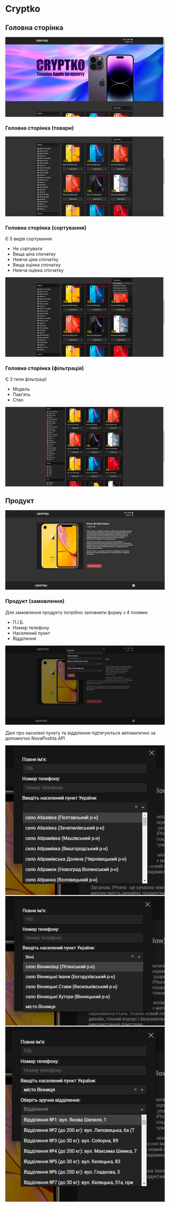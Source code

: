 # Cryptko
## Головна сторінка
![img.png](img.png)

### Головна сторінка (товари)
![img_1.png](img_1.png)


### Головна сторінка (сортування)
Є 5 видів сортування:
- Не сортувати
- Вища ціна спочатку
- Нижча ціна спочатку
- Вища оцінка спочатку
- Нижча оцінка спочатку

![img_2.png](img_2.png)

### Головна сторінка (фільтрація)
Є 3 типи фільтрації
- Модель
- Пам'ять
- Стан

![img_3.png](img_3.png)

## Продукт
![img_4.png](img_4.png)

### Продукт (замовлення)
Для замовлення продукту потрібно заповнити форму з 4 полями:
- П.І.Б.
- Номер телефону
- Населений пункт
- Відділення

![img_5.png](img_5.png)

Дані про населені пункту та відділення підтягуються автоматично за допомогою NovaPoshta API 

![img_6.png](img_6.png)
![img_7.png](img_7.png)
![img_8.png](img_8.png)
